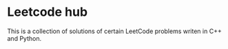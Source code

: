 # Leetcode hub

This is a collection of solutions of certain LeetCode problems writen in C++ and Python.